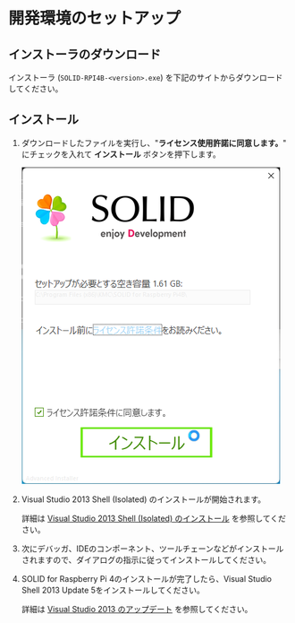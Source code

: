 # 開発環境のセットアップ

## インストーラのダウンロード

インストーラ (`SOLID-RPI4B-<version>.exe`) を下記のサイトからダウンロードしてください。

## インストール

1. ダウンロードしたファイルを実行し、"**ライセンス使用許諾に同意します。**" にチェックを入れて **インストール** ボタンを押下します。

    ![install-1](img/solid-rpi4b-install-1.png)

2. Visual Studio 2013 Shell (Isolated) のインストールが開始されます。

    詳細は [Visual Studio 2013 Shell (Isolated) のインストール](http://solid.kmckk.com/doc/skit/current/tutorial/installation.html#shell) を参照してください。


3. 次にデバッガ、IDEのコンポーネント、ツールチェーンなどがインストールされますので、ダイアログの指示に従ってインストールしてください。

4. SOLID for Raspberry Pi 4のインストールが完了したら、Visual Studio Shell 2013 Update 5をインストールしてください。

    詳細は [Visual Studio 2013 のアップデート](http://solid.kmckk.com/doc/skit/current/tutorial/installation.html#visual-studio-2013) を参照してください。
